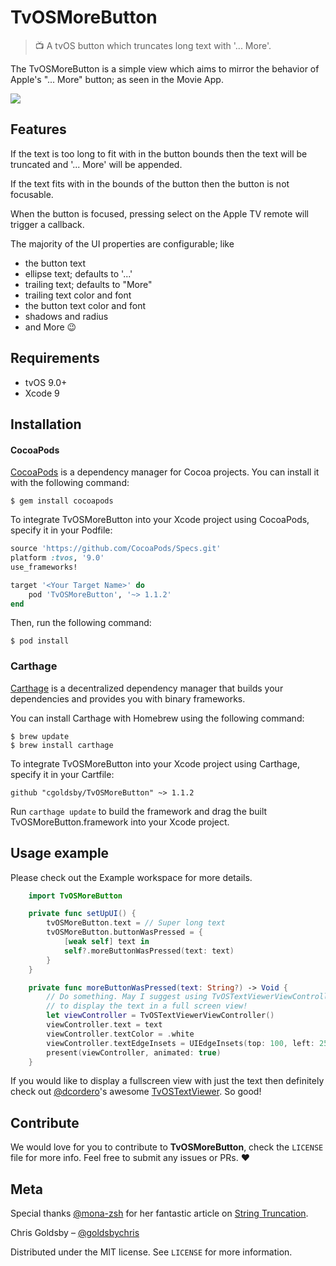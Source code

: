 # TvOSMoreButton
> 📺 A tvOS button which truncates long text with '... More'.

The TvOSMoreButton is a simple view which aims to mirror the behavior of Apple's "... More" button; as seen in the Movie App.

![](Artwork/example.png)

## Features

If the text is too long to fit with in the button bounds then the text will be truncated and '... More' will be appended.

If the text fits with in the bounds of the button then the button is not focusable.

When the button is focused, pressing select on the Apple TV remote will trigger a callback.

The majority of the UI properties are configurable; like
- the button text
- ellipse text; defaults to '...'
- trailing text; defaults to "More"
- trailing text color and font
- the button text color and font
- shadows and radius
- and More 😉

## Requirements

- tvOS 9.0+
- Xcode 9

## Installation

#### CocoaPods
[CocoaPods](https://cocoapods.org) is a dependency manager for Cocoa projects. You can install it with the following command:

```
$ gem install cocoapods
```

To integrate TvOSMoreButton into your Xcode project using CocoaPods, specify it in your Podfile:


```ruby
source 'https://github.com/CocoaPods/Specs.git'
platform :tvos, '9.0'
use_frameworks!

target '<Your Target Name>' do
    pod 'TvOSMoreButton', '~> 1.1.2'
end
```

Then, run the following command:

```
$ pod install
```

### Carthage

[Carthage](https://github.com/Carthage/Carthage) is a decentralized dependency manager that builds your dependencies and provides you with binary frameworks.

You can install Carthage with Homebrew using the following command:

```
$ brew update
$ brew install carthage
```

To integrate TvOSMoreButton into your Xcode project using Carthage, specify it in your Cartfile:

```
github "cgoldsby/TvOSMoreButton" ~> 1.1.2
```

Run `carthage update` to build the framework and drag the built TvOSMoreButton.framework into your Xcode project.

## Usage example

Please check out the Example workspace for more details.

```swift
    import TvOSMoreButton

    private func setUpUI() {
        tvOSMoreButton.text = // Super long text
        tvOSMoreButton.buttonWasPressed = {
            [weak self] text in
            self?.moreButtonWasPressed(text: text)
        }
    }

    private func moreButtonWasPressed(text: String?) -> Void {
        // Do something. May I suggest using TvOSTextViewerViewController
        // to display the text in a full screen view!
        let viewController = TvOSTextViewerViewController()
        viewController.text = text
        viewController.textColor = .white
        viewController.textEdgeInsets = UIEdgeInsets(top: 100, left: 250, bottom: 100, right: 250)
        present(viewController, animated: true)
    }

```

If you would like to display a fullscreen view with just the text then definitely check out [@dcordero](https://github.com/dcordero)'s awesome [TvOSTextViewer](https://github.com/dcordero/TvOSTextViewer). So good!

## Contribute

We would love for you to contribute to **TvOSMoreButton**, check the ``LICENSE`` file for more info. Feel free to submit any issues or PRs. ❤️

## Meta

Special thanks [@mona-zsh](https://github.com/mona-zsh) for her fantastic article on [String Truncation](http://eskimona.com/coding/objective-c/2015/05/10/truncation.html).

Chris Goldsby – [@goldsbychris](https://twitter.com/goldsbychris)

Distributed under the MIT license. See ``LICENSE`` for more information.
